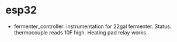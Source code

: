 # esp32
 - fermenter_controller: instrumentation for 22gal fermenter. Status: thermocouple reads 10F high. Heating pad relay works.
